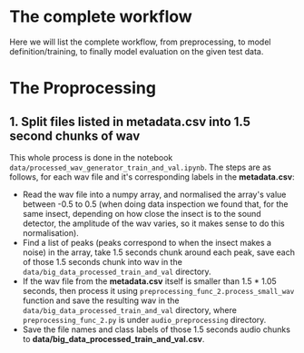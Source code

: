 # The complete workflow
Here we will list the complete workflow, from preprocessing, to model definition/training, to finally model evaluation on the given test data.
# The Proprocessing 

## 1. Split files listed in **metadata.csv** into 1.5 second chunks of wav

This whole process is done in the notebook `data/processed_wav_generator_train_and_val.ipynb`. The steps are as follows, for each wav file and it's corresponding labels in the **metadata.csv**:
- Read the wav file into a numpy array, and normalised the array's value between -0.5 to 0.5 (when doing data inspection we found that, for the same insect, depending on how close the insect is to the sound detector, the amplitude of the wav varies, so it makes sense to do this normalisation).
- Find a list of peaks (peaks correspond to when the insect makes a noise) in the array, take 1.5 seconds chunk around each peak, save each of those 1.5 seconds chunk into wav in the `data/big_data_processed_train_and_val` directory.
- If the wav file from the **metadata.csv** itself is smaller than 1.5 * 1.05 seconds, then process it using `preprocessing_func_2.process_small_wav` function and save the resulting wav in the `data/big_data_processed_train_and_val` directory, where `preprocessing_func_2.py` is under `audio_preprocessing` directory.
- Save the file names and class labels of those 1.5 seconds audio chunks to **data/big_data_processed_train_and_val.csv**.
